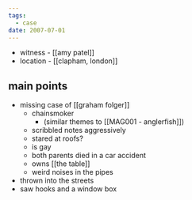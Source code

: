 ```yaml
---
tags:
  - case
date: 2007-07-01
---
```

- witness - [[amy patel]]
- location - [[clapham, london]]
## main points
- missing case of [[graham folger]]
	- chainsmoker 
		- (similar themes to [[MAG001 - anglerfish]])
	- scribbled notes aggressively
	- stared at roofs?
	- is gay
	- both parents died in a car accident
	- owns [[the table]]
	- weird noises in the pipes
- thrown into the streets
- saw hooks and a window box
